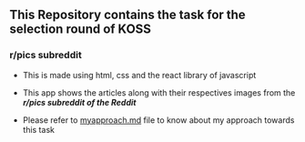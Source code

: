 ## This Repository contains the task for the selection round of KOSS

### r/pics subreddit

* This is made using html, css and the react library of javascript

* This app shows the articles along with their respectives images from the _**r/pics subreddit of the Reddit**_

* Please refer to [myapproach.md](myapproch.md) file to know about my approach towards this task
